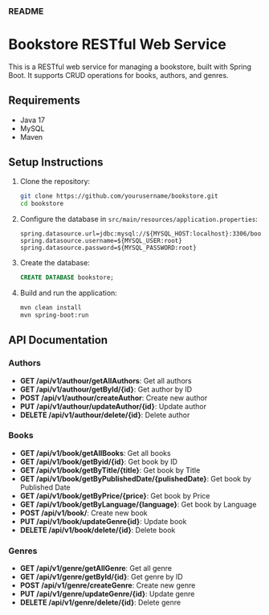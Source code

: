 ### README


# Bookstore RESTful Web Service

This is a RESTful web service for managing a bookstore, built with Spring Boot. It supports CRUD operations for books, authors, and genres.

## Requirements

- Java 17
- MySQL
- Maven

## Setup Instructions

1. Clone the repository:

    ```sh
    git clone https://github.com/yourusername/bookstore.git
    cd bookstore
    ```

2. Configure the database in `src/main/resources/application.properties`:

    ```properties
    spring.datasource.url=jdbc:mysql://${MYSQL_HOST:localhost}:3306/bookstore
    spring.datasource.username=${MYSQL_USER:root}
    spring.datasource.password=${MYSQL_PASSWORD:root}
    ```

3. Create the database:

    ```sql
    CREATE DATABASE bookstore;
    ```

4. Build and run the application:

    ```sh
    mvn clean install
    mvn spring-boot:run
    ```

## API Documentation

### Authors

- **GET /api/v1/authour/getAllAuthors**: Get all authors
- **GET /api/v1/authour/getById/{id}**: Get author by ID
- **POST /api/v1/authour/createAuthor**: Create new author
- **PUT /api/v1/authour/updateAuthor/{id}**: Update author
- **DELETE /api/v1/authour/delete/{id}**: Delete author

### Books

- **GET /api/v1/book/getAllBooks**: Get all books
- **GET /api/v1/book/getByid/{id}**: Get book by ID
- **GET /api/v1/book/getByTitle/{title}**: Get book by Title
- **GET /api/v1/book/getByPublishedDate/{pulishedDate}**: Get book by Published Date
- **GET /api/v1/book/getByPrice/{price}**: Get book by Price
- **GET /api/v1/book/getByLanguage/{language}**: Get book by Language
- **POST /api/v1/book/**: Create new book
- **PUT /api/v1/book/updateGenre{id}**: Update book
- **DELETE /api/v1/book/delete/{id}**: Delete book

### Genres

- **GET /api/v1/genre/getAllGenre**: Get all genre
- **GET /api/v1/genre/getById/{id}**: Get genre by ID
- **POST /api/v1/genre/createGenre**: Create new genre
- **PUT /api/v1/genre/updateGenre/{id}**: Update genre
- **DELETE /api/v1/genre/delete/{id}**: Delete genre


